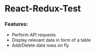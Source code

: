 # React-Redux-Test

### Features:
- Perform API requests
- Display relevant data in form of a table
- Add/Delete data rows on fly


